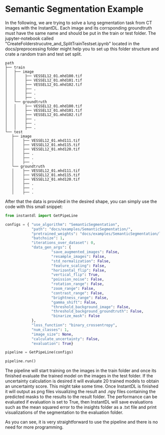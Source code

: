 # Semantic Segmentation Example

In the following, we are trying to solve a lung segmentation task from CT images with the InstantDL.
Each image and its corrsponding groundtruth must have the same name and should be put in the train or test folder.
The jupyter-notebook called "CreateFolderstrucutre_and_SplitTrainTestset.ipynb" located in the docs/preprocessing folder might help you to set up this folder structure and crate a random train and test set split.

```
path
├── train
│   ├── image
│   │    ├── VESSEL12_01.mhd100.tif
│   │    ├── VESSEL12_01.mhd101.tif
│   │    ├── VESSEL12_01.mhd102.tif
│   │    ├── .
│   │    ├── .
│   │    ├── .
│   └── groundtruth
│   │    ├── VESSEL12_01.mhd100.tif
│   │    ├── VESSEL12_01.mhd101.tif
│   │    ├── VESSEL12_01.mhd102.tif
│   │    ├── .
│   │    ├── .
│   │    ├── .
└── test
   ├── image
   │    ├── VESSEL12_01.mhd111.tif
   │    ├── VESSEL12_01.mhd115.tif
   │    ├── VESSEL12_01.mhd120.tif
   │    ├── .
   │    ├── .
   │    ├── .
   └── groundtruth
   │    ├── VESSEL12_01.mhd111.tif
   │    ├── VESSEL12_01.mhd115.tif
   │    ├── VESSEL12_01.mhd120.tif
   │    ├── .
   │    ├── .
   │    ├── .
```
After that the data is provided in the desired shape, you can simply use the code with this small snippet:

```python
from instantdl import GetPipeLine

configs = { "use_algorithm": "SemanticSegmentation", 
            "path": "docs/examples/SemanticSegmentation/",
            "pretrained_weights": "docs/examples/SemanticSegmentation/logs/pretrained_weights_Lung_SemanticSegmentation.hdf5",
            "batchsize": 1,
            "iterations_over_dataset": 0,
            "data_gen_args": {
                     "save_augmented_images": False,
                     "resample_images": False,
                     "std_normalization": False,
                     "feature_scaling": False,
                     "horizontal_flip": False,
                     "vertical_flip": True,
                     "poission_noise": False,
                     "rotation_range": False,
                     "zoom_range": False,
                     "contrast_range": False,
                     "brightness_range": False,
                     "gamma_shift": False,
                     "threshold_background_image": False,
                     "threshold_background_groundtruth": False,
                     "binarize_mask": False
            },
            "loss_function": "binary_crossentropy",
            "num_classes": 1,
            "image_size": None,
            "calculate_uncertainty": False,
            "evaluation": True}

pipeline = GetPipeLine(configs)

pipeline.run()
```
The pipeline will start training on the images in the train folder and once its finished evaluate the trained model on the images in the test folder.
If the uncertainty calculation is desired it will evaluate 20 trained models to obtain an uncertainty score. This might take some time.
Once InstantDL is finished it will output as png files visualizing the result and .npy files containing the predicted masks to the results to the result folder.
The performance can be evaluated if evaluation is set to True, then InstantDL will save evaluations such as the mean squared error to the insights folder as a .txt file and print visualizations of the segmentation to the evaluation folder.

As you can see, it is very straightforward to use the pipeline and there is no need for more programming.